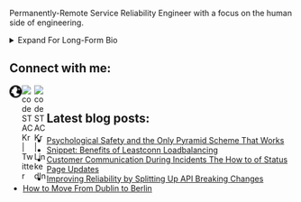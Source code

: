 Permanently-Remote Service Reliability Engineer with a focus on the human side of engineering. 

<details><summary>Expand For Long-Form Bio</summary>
I have a strong background in service reliability (3 years) and professional web development (7 years), accented by a passion for creating things that help people. I started out creating web apps/websites for people and as time went on, realised I enjoyed the system architecture bit more and more. I graduated with a First Class Honours in Computer Science from University College Cork (UCC) in 2017, while managing a team that provided free services for students.

From 2015-2017, I transformed UCC's Networking Society (Netsoc) into a service provider for 230 server users, over 1000 non-technical students and half a dozen research academics. Through Netsoc I gained extensive operations and reliability experience (you learn twice as fast when your free services are on fire). As part of the society, I managed a team of 15 people and began my first adventure into the world of the DevOps/SRE philosophy.

After college, I got my first official SRE position with Hosted Graphite (a.k.a. Metricfire) which was an intense learning experience in a low-latency, high-stress product. I tell people that Hosted Graphite was 5 years of learning condensed into 2. While there, I enjoyed making tools that made peoples' lives easier. My work on the deployment pipeline specifically meant that we went from partial disruption to services with expected alerts to no downtime at all and removed the alert fatigue associated with deploys

Hosted Graphite was acquired in 2019 and I decided I wanted a new adventure. I moved to Berlin and became the sole SRE at Solvemate. Alongside a new Head of Engineering, I helped completely reformat the company's development processes, introduce structured incident response and implement DevOps throughout the company. A lot of my job at Solvemate is evangelising about SRE and introducing/teaching/workshopping new topics with engineers while also making changes like autoscaling to reduce our costs by 30%. Ultimately, I feel I have given Solvemate a solid foundation to build off in the future - not just in terms of infrastructure and process, but in terms of culture.

In the future, I'm interested in working more with people and pursuing the management track in engineering as I enjoy process and people problems. I believe a lot in the power of kindness when it comes to engineering and I am always looking for a chance to spread that somewhere new!
</details>

<!--
**TheJokersThief/TheJokersThief** is a ✨ _special_ ✨ repository because its `README.md` (this file) appears on your GitHub profile.

Here are some ideas to get you started:

- 🔭 I’m currently working on ...
- 🌱 I’m currently learning ...
- 👯 I’m looking to collaborate on ...
- 🤔 I’m looking for help with ...
- 💬 Ask me about ...
- 📫 How to reach me: ...
- 😄 Pronouns: ...
- ⚡ Fun fact: ...
-->


## Connect with me:
[<img align="left" alt="codeSTACKr.com" width="22px" src="https://raw.githubusercontent.com/iconic/open-iconic/master/svg/globe.svg" />][website]
[<img align="left" alt="codeSTACKr | Twitter" width="22px" src="https://cdn.jsdelivr.net/npm/simple-icons@v3/icons/twitter.svg" />][twitter]
[<img align="left" alt="codeSTACKr | LinkedIn" width="22px" src="https://cdn.jsdelivr.net/npm/simple-icons@v3/icons/linkedin.svg" />][linkedin]
<br />

[website]: https://iamevan.me
[twitter]: https://twitter.com/thejokersthief
[linkedin]: https://www.linkedin.com/in/thejokersthief/

## Latest blog posts:
<!-- BLOG-POST-LIST:START -->
- [Psychological Safety and the Only Pyramid Scheme That Works](https://iamevan.me/categories/sre/psychological-safety-and-the-only-pyramid-scheme-that-works/)
- [Snippet: Benefits of Leastconn Loadbalancing](https://iamevan.me/categories/sre/2020-10-03-snippet-benefits-of-leastconn-loadbalancing/)
- [Customer Communication During Incidents The How to of Status Page Updates](https://iamevan.me/categories/sre/customer-communication-during-incidents-the-how-to-of-status-page-updates/)
- [Improving Reliability by Splitting Up API Breaking Changes](https://iamevan.me/categories/sre/improving-reliability-by-splitting-up-api-breaking-changes/)
- [How to Move From Dublin to Berlin](https://iamevan.me/categories/life/2020-09-20-how-to-move-from-dublin-to-berlin/)
<!-- BLOG-POST-LIST:END -->
